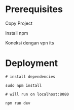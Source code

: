 # Prerequisites

Copy Project

Install npm

Koneksi dengan vpn its

# Deployment
```
# install dependencies

sudo npm install

# will run on localhost:8080

npm run dev
```
